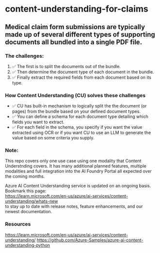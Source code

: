 # content-understanding-for-claims
## Medical claim form submissions are typically made up of several different types of supporting documents all bundled into a single PDF file.

### The challenges:
1. ✅ The first is to split the documents out of the bundle.  
2. ✅ Then determine the document type of each document in the bundle.  
1. ✅ Finally extract the required fields from each document based on its type.  

### How Content Understanding (CU) solves these challenges
- ✅ CU has built-in mechanism to logically split the  the document (or pages) from the bundle based on your defined document types.
- ✅ You can define a schema for each document type detailing which fields you want to extract.  
- ✅ For each field in the schema, you specify if you want the value extracted using OCR or if you want CU to use an LLM to generate the value based on some criteria you supply.  


### Note: 
This repo covers only one use case using one modality that Content Understnding covers. It has many additional planned features, multiple modalities and full integration into the AI Foundry Portal all expected over the coming months.

Azure AI Content Understanding service is updated on an ongoing basis. Bookmark this page:  
https://learn.microsoft.com/en-us/azure/ai-services/content-understanding/whats-new    
to stay up to date with release notes, feature enhancements, and our newest documentation.

### Resources
https://learn.microsoft.com/en-us/azure/ai-services/content-understanding/
https://github.com/Azure-Samples/azure-ai-content-understanding-python  



